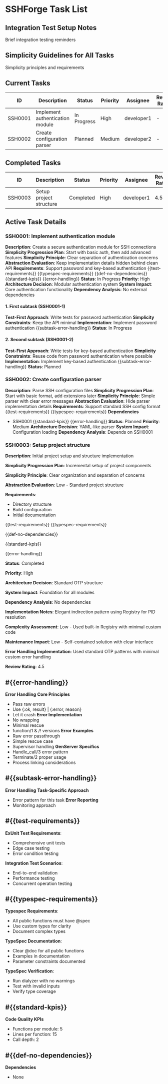 # SSHForge Task List

## Integration Test Setup Notes

Brief integration testing reminders

## Simplicity Guidelines for All Tasks

Simplicity principles and requirements

## Current Tasks

| ID      | Description                     | Status      | Priority | Assignee   | Review Rating |
| ------- | ------------------------------- | ----------- | -------- | ---------- | ------------- |
| SSH0001 | Implement authentication module | In Progress | High     | developer1 | -             |
| SSH0002 | Create configuration parser     | Planned     | Medium   | developer2 | -             |

## Completed Tasks

| ID      | Description             | Status    | Priority | Assignee   | Review Rating |
| ------- | ----------------------- | --------- | -------- | ---------- | ------------- |
| SSH0003 | Setup project structure | Completed | High     | developer1 | 4.5           |

## Active Task Details

### SSH0001: Implement authentication module

**Description**: Create a secure authentication module for SSH connections
**Simplicity Progression Plan**: Start with basic auth, then add advanced features
**Simplicity Principle**: Clear separation of authentication concerns
**Abstraction Evaluation**: Keep implementation details hidden behind clean API
**Requirements**: Support password and key-based authentication
{{test-requirements}}
{{typespec-requirements}}
{{def-no-dependencies}}
{{standard-kpis}}
{{error-handling}}
**Status**: In Progress
**Priority**: High
**Architecture Decision**: Modular authentication system
**System Impact**: Core authentication functionality
**Dependency Analysis**: No external dependencies

#### 1. First subtask (SSH0001-1)

**Test-First Approach**: Write tests for password authentication
**Simplicity Constraints**: Keep the API minimal
**Implementation**: Implement password authentication
{{subtask-error-handling}}
**Status**: In Progress

#### 2. Second subtask (SSH0001-2)

**Test-First Approach**: Write tests for key-based authentication
**Simplicity Constraints**: Reuse code from password authentication where possible
**Implementation**: Implement key-based authentication
{{subtask-error-handling}}
**Status**: Planned

### SSH0002: Create configuration parser

**Description**: Parse SSH configuration files
**Simplicity Progression Plan**: Start with basic format, add extensions later
**Simplicity Principle**: Simple parser with clear error messages
**Abstraction Evaluation**: Hide parser implementation details
**Requirements**: Support standard SSH config format
{{test-requirements}}
{{typespec-requirements}}
**Dependencies**
- SSH0001
{{standard-kpis}}
{{error-handling}}
**Status**: Planned
**Priority**: Medium
**Architecture Decision**: YAML-like parser
**System Impact**: Configuration loading
**Dependency Analysis**: Depends on SSH0001

### SSH0003: Setup project structure

**Description**: Initial project setup and structure implementation

**Simplicity Progression Plan**: Incremental setup of project components

**Simplicity Principle**: Clear organization and separation of concerns

**Abstraction Evaluation**: Low - Standard project structure

**Requirements**:
- Directory structure
- Build configuration
- Initial documentation

{{test-requirements}}
{{typespec-requirements}}

{{def-no-dependencies}}

{{standard-kpis}}

{{error-handling}}

**Status**: Completed

**Priority**: High

**Architecture Decision**: Standard OTP structure

**System Impact**: Foundation for all modules

**Dependency Analysis**: No dependencies

**Implementation Notes**: Elegant indirection pattern using Registry for PID resolution

**Complexity Assessment**: Low - Used built-in Registry with minimal custom code

**Maintenance Impact**: Low - Self-contained solution with clear interface

**Error Handling Implementation**: Used standard OTP patterns with minimal custom error handling

**Review Rating**: 4.5

## #{{error-handling}}
**Error Handling**
**Core Principles**
- Pass raw errors
- Use {:ok, result} | {:error, reason}
- Let it crash
**Error Implementation**
- No wrapping
- Minimal rescue
- function/1 & /! versions
**Error Examples**
- Raw error passthrough
- Simple rescue case
- Supervisor handling
**GenServer Specifics**
- Handle_call/3 error pattern
- Terminate/2 proper usage
- Process linking considerations

## #{{subtask-error-handling}}
**Error Handling**
**Task-Specific Approach**
- Error pattern for this task
**Error Reporting**
- Monitoring approach

## #{{test-requirements}}
**ExUnit Test Requirements**:
- Comprehensive unit tests
- Edge case testing
- Error condition testing

**Integration Test Scenarios**:
- End-to-end validation
- Performance testing
- Concurrent operation testing

## #{{typespec-requirements}}
**Typespec Requirements**:
- All public functions must have @spec
- Use custom types for clarity
- Document complex types

**TypeSpec Documentation**:
- Clear @doc for all public functions
- Examples in documentation
- Parameter constraints documented

**TypeSpec Verification**:
- Run dialyzer with no warnings
- Test with invalid inputs
- Verify type coverage

## #{{standard-kpis}}
**Code Quality KPIs**
- Functions per module: 5
- Lines per function: 15
- Call depth: 2

## #{{def-no-dependencies}}
**Dependencies**
- None

